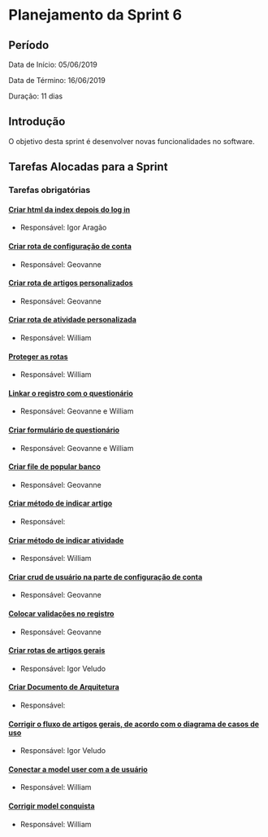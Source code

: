 # Planejamento da Sprint 6

## Período

Data de Início: 05/06/2019

Data de Término: 16/06/2019

Duração: 11 dias

## Introdução

O objetivo desta sprint é desenvolver novas funcionalidades no software.

## Tarefas Alocadas para a Sprint

### Tarefas obrigatórias

#### [Criar html da index depois do log in](https://github.com/ads-unbind/unbind/issues/98)

- Responsável: Igor Aragão

#### [Criar rota de configuração de conta](https://github.com/ads-unbind/unbind/issues/99)

- Responsável: Geovanne

#### [Criar rota de artigos personalizados](https://github.com/ads-unbind/unbind/issues/100)

- Responsável: Geovanne

#### [Criar rota de atividade personalizada](https://github.com/ads-unbind/unbind/issues/101)

- Responsável: William

#### [Proteger as rotas](https://github.com/ads-unbind/unbind/issues/102)

- Responsável: William

#### [Linkar o registro com o questionário](https://github.com/ads-unbind/unbind/issues/103)

- Responsável: Geovanne e William

#### [Criar formulário de questionário](https://github.com/ads-unbind/unbind/issues/104)

- Responsável: Geovanne e William

#### [Criar file de popular banco](https://github.com/ads-unbind/unbind/issues/105)

- Responsável: Geovanne

#### [Criar método de indicar artigo](https://github.com/ads-unbind/unbind/issues/106)

- Responsável:

#### [Criar método de indicar atividade](https://github.com/ads-unbind/unbind/issues/107)

- Responsável: William

#### [Criar crud de usuário na parte de configuração de conta](https://github.com/ads-unbind/unbind/issues/108)

- Responsável: Geovanne

#### [Colocar validações no registro](https://github.com/ads-unbind/unbind/issues/109)

- Responsável: Geovanne

#### [Criar rotas de artigos gerais](https://github.com/ads-unbind/unbind/issues/110)

- Responsável: Igor Veludo

#### [Criar Documento de Arquitetura](https://github.com/ads-unbind/unbind/issues/21)

- Responsável:

#### [Corrigir o fluxo de artigos gerais, de acordo com o diagrama de casos de uso](https://github.com/ads-unbind/unbind/issues/111)

- Responsável: Igor Veludo

#### [Conectar a model user com a de usuário](https://github.com/ads-unbind/unbind/issues/112)

- Responsável: William

#### [Corrigir model conquista](https://github.com/ads-unbind/unbind/issues/113)

- Responsável: William
